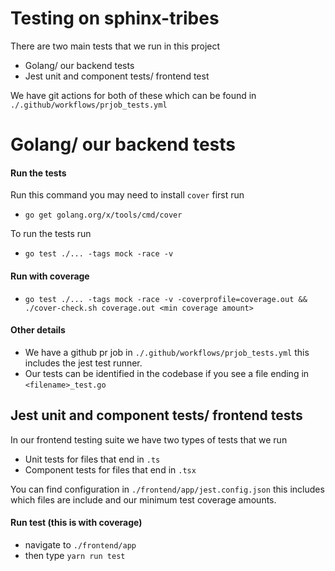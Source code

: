 
# Testing on sphinx-tribes

There are two main tests that we run in this project
- Golang/ our backend tests
- Jest unit and component tests/ frontend test

We have git actions for both of these which can be found in `./.github/workflows/prjob_tests.yml`

# Golang/ our backend tests
#### Run the tests
Run this command you may need to install `cover` first run
- `go get golang.org/x/tools/cmd/cover`

To run the tests run
- `go test ./... -tags mock -race -v`
#### Run with coverage
- `go test ./... -tags mock -race -v -coverprofile=coverage.out && ./cover-check.sh coverage.out <min coverage amount>`
#### Other details
- We have a github pr job in `./.github/workflows/prjob_tests.yml` this includes the jest test runner.
- Our tests can be identified in the codebase if you see a file ending in `<filename>_test.go`


## Jest unit and component tests/ frontend tests
In our frontend testing suite we have two types of tests that we run 
- Unit tests for files that end in `.ts`
- Component tests for files that end in `.tsx`

You can find configuration in `./frontend/app/jest.config.json`
this includes which files are include and our minimum test coverage amounts.
#### Run test (this is with coverage)
- navigate to `./frontend/app`
- then type `yarn run test`

